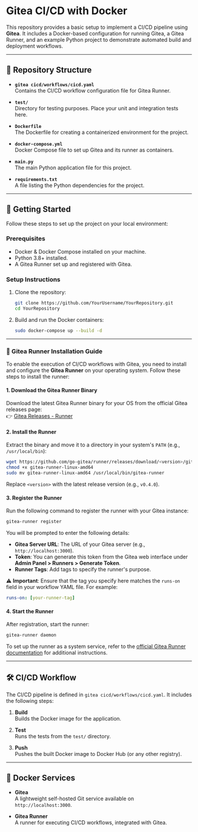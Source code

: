 

# Gitea CI/CD with Docker

This repository provides a basic setup to implement a CI/CD pipeline using **Gitea**. It includes a Docker-based configuration for running Gitea, a Gitea Runner, and an example Python project to demonstrate automated build and deployment workflows.

---

## 📂 Repository Structure

- **`gitea cicd/workflows/cicd.yaml`**  
  Contains the CI/CD workflow configuration file for Gitea Runner.

- **`test/`**  
  Directory for testing purposes. Place your unit and integration tests here.

- **`Dockerfile`**  
  The Dockerfile for creating a containerized environment for the project.

- **`docker-compose.yml`**  
  Docker Compose file to set up Gitea and its runner as containers.

- **`main.py`**  
  The main Python application file for this project.

- **`requirements.txt`**  
  A file listing the Python dependencies for the project.

---

## 🚀 Getting Started

Follow these steps to set up the project on your local environment:

### Prerequisites

- Docker & Docker Compose installed on your machine.
- Python 3.8+ installed.
- A Gitea Runner set up and registered with Gitea.

### Setup Instructions

1. Clone the repository:
   ```bash
   git clone https://github.com/YourUsername/YourRepository.git
   cd YourRepository
   ```

2. Build and run the Docker containers:
   ```bash
   sudo docker-compose up --build -d
   ```

---

### 📘 Gitea Runner Installation Guide

To enable the execution of CI/CD workflows with Gitea, you need to install and configure the **Gitea Runner** on your operating system. Follow these steps to install the runner:

#### 1. Download the Gitea Runner Binary
Download the latest Gitea Runner binary for your OS from the official Gitea releases page:  
👉 [Gitea Releases - Runner](https://docs.gitea.com/installation/install-from-binary)

#### 2. Install the Runner
Extract the binary and move it to a directory in your system's `PATH` (e.g., `/usr/local/bin`):
```bash
wget https://github.com/go-gitea/runner/releases/download/<version>/gitea-runner-linux-amd64
chmod +x gitea-runner-linux-amd64
sudo mv gitea-runner-linux-amd64 /usr/local/bin/gitea-runner
```
Replace `<version>` with the latest release version (e.g., `v0.4.0`).

#### 3. Register the Runner
Run the following command to register the runner with your Gitea instance:
```bash
gitea-runner register
```
You will be prompted to enter the following details:
- **Gitea Server URL**: The URL of your Gitea server (e.g., `http://localhost:3000`).
- **Token**: You can generate this token from the Gitea web interface under **Admin Panel > Runners > Generate Token**.
- **Runner Tags**: Add tags to specify the runner's purpose. 

⚠️ **Important**: Ensure that the tag you specify here matches the `runs-on` field in your workflow YAML file. For example:
```yaml
runs-on: [your-runner-tag]
```

#### 4. Start the Runner
After registration, start the runner:
```bash
gitea-runner daemon
```
To set up the runner as a system service, refer to the [official Gitea Runner documentation](https://docs.gitea.com/usage/actions/act-runner) for additional instructions.

---

## 🛠️ CI/CD Workflow

The CI/CD pipeline is defined in `gitea cicd/workflows/cicd.yaml`. It includes the following steps:

1. **Build**  
   Builds the Docker image for the application.

2. **Test**  
   Runs the tests from the `test/` directory.

3. **Push**  
   Pushes the built Docker image to Docker Hub (or any other registry).

---

## 🐳 Docker Services

- **Gitea**  
  A lightweight self-hosted Git service available on `http://localhost:3000`.

- **Gitea Runner**  
  A runner for executing CI/CD workflows, integrated with Gitea.
